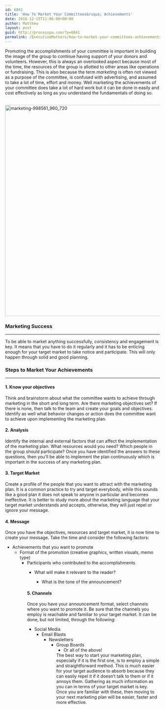 ```yaml
---
id: 6841
title: 'How To Market Your Committees&rsquo; Achievements'
date: 2016-12-15T11:06:00+00:00
author: Matthew
layout: post
guid: http://processpa.com/?p=6841
permalink: /ExecutiveMatters/how-to-market-your-committees-achievements/
---
```

Promoting the accomplishments of your committee is important in building the image of the group to continue having support of your donors and volunteers. However, this is always an overlooked aspect because most of the time, the resources of the group is allotted to other areas like operations or fundraising. This is also because the term _marketing_ is often not viewed as a purpose of the committee, is confused with advertising, and assumed to take a lot of time, effort and money. Well marketing the achievements of your committee does take a lot of hard work but it can be done in easily and cost effectively as long as you understand the fundamentals of doing so. 

&nbsp;  <img title="marketing-998561_960_720" style="border-left-width: 0px; border-right-width: 0px; background-image: none; border-bottom-width: 0px; padding-top: 0px; padding-left: 0px; display: inline; padding-right: 0px; border-top-width: 0px" border="0" alt="marketing-998561_960_720" src="http://processpa.com/wp-content/uploads/2016/12/marketing-998561_960_720.jpg" width="1028" height="687" />

### Marketing Success

**** 

To be able to market anything successfully, consistency and engagement is key. It means that you have to do it regularly and it has to be enticing enough for your target market to take notice and participate. This will only happen through solid and good planning. 

### Steps to Market Your Achievements 

**** 

#### 1. Know your objectives

Think and brainstorm about what the committee wants to achieve through marketing in the short and long term. Are there marketing objectives set? If there is none, then talk to the team and create your goals and objectives. Identify as well what behavior changes or action does the committee want to achieve upon implementing the marketing plan. 

#### 2. Analysis

Identify the internal and external factors that can affect the implementation of the marketing plan. What resources would you need? Which people in the group should participate? Once you have identified the answers to these questions, then you’ll be able to implement the plan continuously which is important in the success of any marketing plan. 

#### 3. Target Market

Create a profile of the people that you want to attract with the marketing plan. It is a common practice to try and target everybody, while this sounds like a good plan it does not speak to anyone in particular and becomes ineffective. It is better to study more about the marketing language that your target market understands and accepts, otherwise, they will just repel or ignore your message. 

#### 4. Message

Once you have the objectives, resources and target market, it is now time to create your message. Take the time and consider the following factors: 

  * Achievements that you want to promote 
      * Format of the promotion (creative graphics, written visuals, memo type) 
          * Participants who contributed to the accomplishments 
              * What will make it relevant to the reader? 
                  * What is the tone of the announcement?</ul> 
                #### 5. Channels
                
                Once you have your announcement format, select channels where you want to promote it. Be sure that the channels you employ is reachable and familiar to your target market. It can be done, but not limited, through the following: 
                
                  * Social Media 
                      * Email Blasts 
                          * Newsletters 
                              * Group Boards 
                                  * Or all of the above!</ul> 
                                The best way to start your marketing plan, especially if it is the first one, is to employ a simple and straightforward method. This is much easier for your target audience to absorb because they can easily repel it if it doesn’t talk to them or if it annoys them. Gathering as much information as you can in terms of your target market is key. Once you are familiar with these, then moving to your next marketing plan will be easier, faster and more effective.
